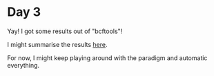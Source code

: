 # Day 3

Yay! I got some results out of "bcftools"!


I might summarise the results [here](/Results/bctools_results.md).

For now, I might keep playing around with the paradigm and automatic everything.
